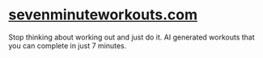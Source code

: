 # [sevenminuteworkouts.com](https://sevenminuteworkouts.com)

Stop thinking about working out and just do it. AI generated workouts that you can complete in just 7 minutes.
